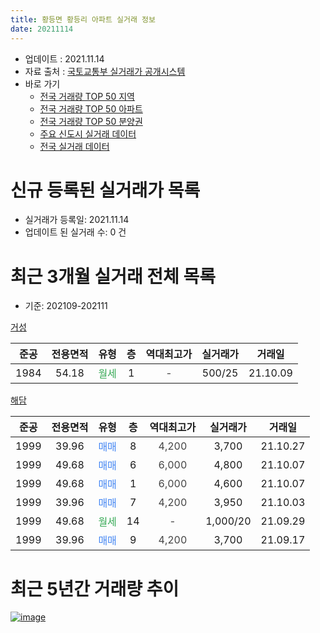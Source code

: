 ```yaml
---
title: 황등면 황등리 아파트 실거래 정보
date: 20211114
---
```


* 업데이트 : 2021.11.14
* 자료 출처 : [국토교통부 실거래가 공개시스템](http://rt.molit.go.kr)
* 바로 가기
    * [전국 거래량 TOP 50 지역](https://apt-info.github.io/apt-trade-info/tr)
    * [전국 거래량 TOP 50 아파트](https://apt-info.github.io/apt-trade-info/ta)
    * [전국 거래량 TOP 50 분양권](https://apt-info.github.io/apt-trade-info/tb)
    * [주요 신도시 실거래 데이터](https://apt-info.github.io/apt-trade-info/newtown)
    * [전국 실거래 데이터](https://apt-info.github.io/apt-trade-info/all)



<script async src="https://pagead2.googlesyndication.com/pagead/js/adsbygoogle.js"></script>
<!-- 기본광고 -->
<ins class="adsbygoogle"
     style="display:block"
     data-ad-client="ca-pub-1142216861245946"
     data-ad-slot="4805727019"
     data-ad-format="auto"
     data-full-width-responsive="true"></ins>
<script>
     (adsbygoogle = window.adsbygoogle || []).push({});
</script>


# 신규 등록된 실거래가 목록

* 실거래가 등록일: 2021.11.14
* 업데이트 된 실거래 수: 0 건




<script async src="https://pagead2.googlesyndication.com/pagead/js/adsbygoogle.js"></script>
<!-- 기본광고 -->
<ins class="adsbygoogle"
     style="display:block"
     data-ad-client="ca-pub-1142216861245946"
     data-ad-slot="4805727019"
     data-ad-format="auto"
     data-full-width-responsive="true"></ins>
<script>
     (adsbygoogle = window.adsbygoogle || []).push({});
</script>


# 최근 3개월 실거래 전체 목록
* 기준: 202109-202111


[거성](https://search.naver.com/search.naver?query=%EA%B1%B0%EC%84%B1)

|준공|전용면적|유형|층|역대최고가|실거래가|거래일|
|:---:|:---:|:---:|:---:|:---:|:---:|:---:|
|1984|54.18|<span style="color:#34A853">월세</span>|1|<span style="color:#444444">-</span>|500/25|21.10.09|

[해담](https://search.naver.com/search.naver?query=%ED%95%B4%EB%8B%B4)

|준공|전용면적|유형|층|역대최고가|실거래가|거래일|
|:---:|:---:|:---:|:---:|:---:|:---:|:---:|
|1999|39.96|<span style="color:#4285F3">매매</span>|8|<span style="color:#444444">4,200</span>|3,700|21.10.27|
|1999|49.68|<span style="color:#4285F3">매매</span>|6|<span style="color:#444444">6,000</span>|4,800|21.10.07|
|1999|49.68|<span style="color:#4285F3">매매</span>|1|<span style="color:#444444">6,000</span>|4,600|21.10.07|
|1999|39.96|<span style="color:#4285F3">매매</span>|7|<span style="color:#444444">4,200</span>|3,950|21.10.03|
|1999|49.68|<span style="color:#34A853">월세</span>|14|<span style="color:#444444">-</span>|1,000/20|21.09.29|
|1999|39.96|<span style="color:#4285F3">매매</span>|9|<span style="color:#444444">4,200</span>|3,700|21.09.17|



<script async src="https://pagead2.googlesyndication.com/pagead/js/adsbygoogle.js"></script>
<!-- 기본광고 -->
<ins class="adsbygoogle"
     style="display:block"
     data-ad-client="ca-pub-1142216861245946"
     data-ad-slot="4805727019"
     data-ad-format="auto"
     data-full-width-responsive="true"></ins>
<script>
     (adsbygoogle = window.adsbygoogle || []).push({});
</script>


# 최근 5년간 거래량 추이


<div style="width:100%;">
    <canvas id="deal_progress" height="200"></canvas>
</div>

<script>
new Chart(document.getElementById("deal_progress"), {
    type: 'line',
    data: {
        labels: ['16.01','16.02','16.03','16.04','16.05','16.06','16.07','16.08','16.09','16.10','16.11','16.12','17.01','17.02','17.03','17.04','17.05','17.06','17.07','17.08','17.09','17.10','17.11','17.12','18.01','18.02','18.03','18.04','18.05','18.06','18.07','18.08','18.09','18.10','18.11','18.12','19.01','19.02','19.03','19.04','19.05','19.06','19.07','19.08','19.09','19.10','19.11','19.12','20.01','20.02','20.03','20.04','20.05','20.06','20.07','20.08','20.09','20.10','20.11','20.12','21.01','21.02','21.03','21.04','21.05','21.06','21.07','21.08','21.09','21.10'],
        datasets: [{
            label: '매매/분양권',
            data: [5,8,2,3,4,3,3,1,5,5,2,2,4,4,4,3,4,1,6,4,3,3,4,6,3,4,2,2,3,6,5,2,9,8,4,0,1,2,1,4,3,4,2,3,2,3,0,3,2,2,6,4,1,2,3,3,3,4,2,8,2,3,5,5,4,5,2,7,1,4],
            borderColor: "rgba(66, 133, 243, 1)",
            backgroundColor: "rgba(66, 133, 243, 0.05)",
            borderWidth: 1,
            pointRadius: 0,
            fill: false,
            lineTension: 0
        },{
            label: '전/월세',
            data: [0,7,0,0,0,2,0,0,1,2,0,1,1,2,1,1,2,1,0,1,1,2,3,0,3,1,4,0,0,2,3,2,0,0,1,1,2,2,0,2,1,2,0,0,0,0,1,2,1,0,1,0,0,2,0,1,1,0,0,3,0,1,0,1,3,3,1,1,1,1],
            borderColor: "rgba(255, 90, 0, 1)",
            backgroundColor: "rgba(255, 90, 0, 0.05)",
            borderWidth: 1,
            pointRadius: 0,
            fill: false,
            lineTension: 0
        },{
            label: '합계',
            data: [5,15,2,3,4,5,3,1,6,7,2,3,5,6,5,4,6,2,6,5,4,5,7,6,6,5,6,2,3,8,8,4,9,8,5,1,3,4,1,6,4,6,2,3,2,3,1,5,3,2,7,4,1,4,3,4,4,4,2,11,2,4,5,6,7,8,3,8,2,5],
            borderColor: "rgba(0, 0, 0, 1)",
            backgroundColor: "rgba(0, 0, 0, 0.03)",
            borderWidth: 0.1,
            pointRadius: 0,
            fill: true,
            lineTension: 0
        }
        ]
    },
    options: {
        responsive: true,
        title: {
            display: false
        },
        tooltips: {
            mode: 'index',
            intersect: false
        },
        hover: {
            mode: 'nearest',
            intersect: true
        },
        scales: {
            xAxes: [{
                display: true,
                scaleLabel: {
                    display: true,
                    labelString: '년/월'
                }
            }],
            yAxes: [{
                display: true,
                ticks: {
                    suggestedMin: 0,
                },
                scaleLabel: {
                    display: true,
                    labelString: '실거래 수'
                }
            }]
        }
    }
});

</script>


[![image](https://apt-info.github.io/images/2020-01-03-apt-trade-info/1024x500.png)](https://play.google.com/store/apps/details?id=com.aptinfo.apttradeinfo)

